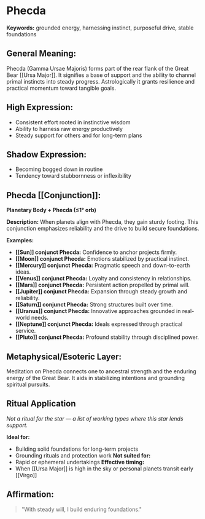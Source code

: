 # Phecda


**Keywords:** grounded energy, harnessing instinct, purposeful drive, stable foundations

## General Meaning:
Phecda (Gamma Ursae Majoris) forms part of the rear flank of the Great Bear [[Ursa Major]]. It signifies a base of support and the ability to channel primal instincts into steady progress. Astrologically it grants resilience and practical momentum toward tangible goals.

## High Expression:
- Consistent effort rooted in instinctive wisdom
- Ability to harness raw energy productively
- Steady support for others and for long-term plans

## Shadow Expression:
- Becoming bogged down in routine
- Tendency toward stubbornness or inflexibility

## Phecda [[Conjunction]]:

**Planetary Body + Phecda (≤1° orb)**

**Description:**
When planets align with Phecda, they gain sturdy footing. This conjunction emphasizes reliability and the drive to build secure foundations.

**Examples:**
- **[[Sun]] conjunct Phecda:** Confidence to anchor projects firmly.
- **[[Moon]] conjunct Phecda:** Emotions stabilized by practical instinct.
- **[[Mercury]] conjunct Phecda:** Pragmatic speech and down-to-earth ideas.
- **[[Venus]] conjunct Phecda:** Loyalty and consistency in relationships.
- **[[Mars]] conjunct Phecda:** Persistent action propelled by primal will.
- **[[Jupiter]] conjunct Phecda:** Expansion through steady growth and reliability.
- **[[Saturn]] conjunct Phecda:** Strong structures built over time.
- **[[Uranus]] conjunct Phecda:** Innovative approaches grounded in real-world needs.
- **[[Neptune]] conjunct Phecda:** Ideals expressed through practical service.
- **[[Pluto]] conjunct Phecda:** Profound stability through disciplined power.

## Metaphysical/Esoteric Layer:
Meditation on Phecda connects one to ancestral strength and the enduring energy of the Great Bear. It aids in stabilizing intentions and grounding spiritual pursuits.

## Ritual Application
*Not a ritual for the star — a list of working types where this star lends support.*

**Ideal for:**
- Building solid foundations for long-term projects
- Grounding rituals and protection work
**Not suited for:**
- Rapid or ephemeral undertakings
**Effective timing:**
- When [[Ursa Major]] is high in the sky or personal planets transit early [[Virgo]]

## Affirmation:

> "With steady will, I build enduring foundations."

